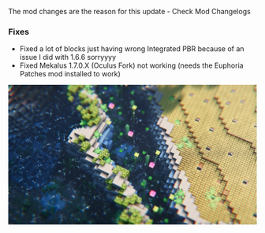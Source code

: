 The mod changes are the reason for this update - Check Mod Changelogs
### Fixes
- Fixed a lot of blocks just having wrong Integrated PBR because of an issue I did with 1.6.6 sorryyyy
- Fixed Mekalus 1.7.0.X (Oculus Fork) not working (needs the Euphoria Patches mod installed to work)

![Changelog](/assets/img/Screenshots/89_euphoria_patches.webp)
